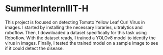 # SummerInternIIIT-H
This project is focused on detecting Tomato Yellow Leaf Curl Virus in images. I started by installing the necessary libraries, ultralytics and roboflow. Then, I downloaded a dataset specifically for this task using Roboflow. With the dataset ready, I trained a YOLOv8 model to identify the virus in images. Finally, I tested the trained model on a sample image to see if it could detect the disease.
